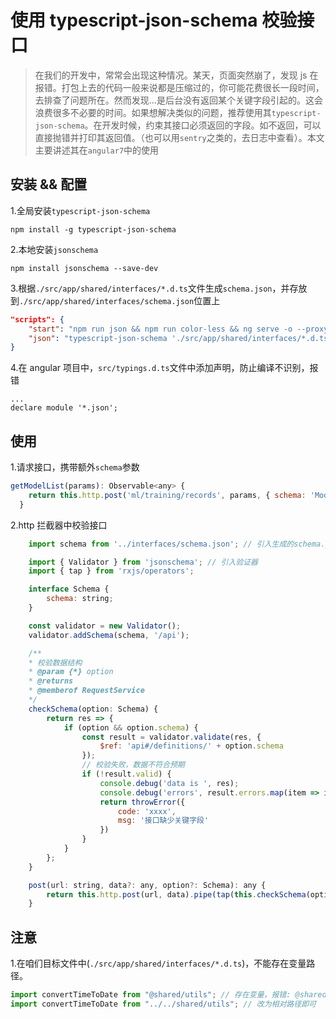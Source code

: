 # 使用 typescript-json-schema 校验接口

> 在我们的开发中，常常会出现这种情况。某天，页面突然崩了，发现 js 在报错。打包上去的代码一般来说都是压缩过的，你可能花费很长一段时间，去排查了问题所在。然而发现...是后台没有返回某个关键字段引起的。这会浪费很多不必要的时间。如果想解决类似的问题，推荐使用其`typescript-json-schema`。在开发时候，约束其接口必须返回的字段。如不返回，可以直接抛错并打印其返回值。（也可以用`sentry`之类的，去日志中查看）。本文主要讲述其在`angular7`中的使用

## 安装 && 配置

1.全局安装`typescript-json-schema`

```shell
npm install -g typescript-json-schema
```

2.本地安装`jsonschema`

```shell
npm install jsonschema --save-dev
```

3.根据`./src/app/shared/interfaces/*.d.ts`文件生成`schema.json`，并存放到`./src/app/shared/interfaces/schema.json`位置上

```json
"scripts": {
    "start": "npm run json && npm run color-less && ng serve -o --proxy-config proxy.config.json",
    "json": "typescript-json-schema './src/app/shared/interfaces/*.d.ts' '*' -o ./src/app/shared/interfaces/schema.json --id=api --required --strictNullChecks"
}
```

4.在 angular 项目中，`src/typings.d.ts`文件中添加声明，防止编译不识别，报错

```
...
declare module '*.json';
```

## 使用

1.请求接口，携带额外`schema`参数

```js
getModelList(params): Observable<any> {
    return this.http.post('ml/training/records', params, { schema: 'ModeList' }); // 这里的`ModelList`对应其目标文件'./src/app/shared/interfaces/*.d.ts'中的`interface`接口名称
  }

```

2.http 拦截器中校验接口

```js
    import schema from '../interfaces/schema.json'; // 引入生成的schema.json文件

    import { Validator } from 'jsonschema'; // 引入验证器
    import { tap } from 'rxjs/operators';

    interface Schema {
        schema: string;
    }

    const validator = new Validator();
    validator.addSchema(schema, '/api');

    /**
    * 校验数据结构
    * @param {*} option
    * @returns
    * @memberof RequestService
    */
    checkSchema(option: Schema) {
        return res => {
            if (option && option.schema) {
                const result = validator.validate(res, {
                    $ref: 'api#/definitions/' + option.schema
                });
                // 校验失败，数据不符合预期
                if (!result.valid) {
                    console.debug('data is ', res);
                    console.debug('errors', result.errors.map(item => item.toString()));
                    return throwError({
                        code: 'xxxx',
                        msg: '接口缺少关键字段'
                    })
                }
            }
        };
    }

    post(url: string, data?: any, option?: Schema): any {
        return this.http.post(url, data).pipe(tap(this.checkSchema(option));
    }


```

## 注意

1.在咱们目标文件中(`./src/app/shared/interfaces/*.d.ts`)，不能存在变量路径。

```js
import convertTimeToDate from "@shared/utils"; // 存在变量，报错: @shared无法识别
import convertTimeToDate from "../../shared/utils"; // 改为相对路径即可
```
